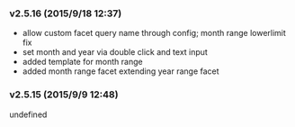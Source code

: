 ### v2.5.16	(2015/9/18 12:37)
* allow custom facet query name through config; month range lowerlimit fix
* set month and year via double click and text input
* added template for month range
* added month range facet extending year range facet

### v2.5.15	(2015/9/9 12:48)


undefined